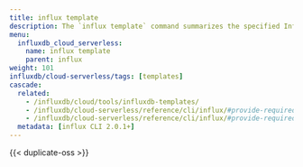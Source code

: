 ```yaml
---
title: influx template
description: The `influx template` command summarizes the specified InfluxDB template.
menu:
  influxdb_cloud_serverless:
    name: influx template
    parent: influx
weight: 101
influxdb/cloud-serverless/tags: [templates]
cascade:
  related:
    - /influxdb/cloud/tools/influxdb-templates/
    - /influxdb/cloud-serverless/reference/cli/influx/#provide-required-authentication-credentials, influx CLI—Provide required authentication credentials
    - /influxdb/cloud-serverless/reference/cli/influx/#provide-required-authentication-credentials, influx CLI—Provide required authentication credentials
  metadata: [influx CLI 2.0.1+]
---
```


{{< duplicate-oss >}}
